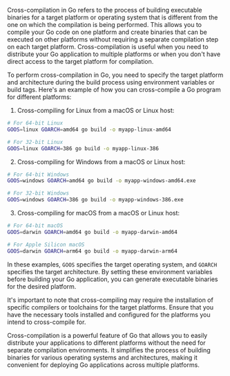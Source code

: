 Cross-compilation in Go refers to the process of building executable binaries for a target platform or operating system that is different from the one on which the compilation is being performed. This allows you to compile your Go code on one platform and create binaries that can be executed on other platforms without requiring a separate compilation step on each target platform. Cross-compilation is useful when you need to distribute your Go application to multiple platforms or when you don't have direct access to the target platform for compilation.

To perform cross-compilation in Go, you need to specify the target platform and architecture during the build process using environment variables or build tags. Here's an example of how you can cross-compile a Go program for different platforms:

1. Cross-compiling for Linux from a macOS or Linux host:

```bash
# For 64-bit Linux
GOOS=linux GOARCH=amd64 go build -o myapp-linux-amd64

# For 32-bit Linux
GOOS=linux GOARCH=386 go build -o myapp-linux-386
```

2. Cross-compiling for Windows from a macOS or Linux host:

```bash
# For 64-bit Windows
GOOS=windows GOARCH=amd64 go build -o myapp-windows-amd64.exe

# For 32-bit Windows
GOOS=windows GOARCH=386 go build -o myapp-windows-386.exe
```

3. Cross-compiling for macOS from a macOS or Linux host:

```bash
# For 64-bit macOS
GOOS=darwin GOARCH=amd64 go build -o myapp-darwin-amd64

# For Apple Silicon macOS
GOOS=darwin GOARCH=arm64 go build -o myapp-darwin-arm64
```

In these examples, `GOOS` specifies the target operating system, and `GOARCH` specifies the target architecture. By setting these environment variables before building your Go application, you can generate executable binaries for the desired platform.

It's important to note that cross-compiling may require the installation of specific compilers or toolchains for the target platforms. Ensure that you have the necessary tools installed and configured for the platforms you intend to cross-compile for.

Cross-compilation is a powerful feature of Go that allows you to easily distribute your applications to different platforms without the need for separate compilation environments. It simplifies the process of building binaries for various operating systems and architectures, making it convenient for deploying Go applications across multiple platforms.